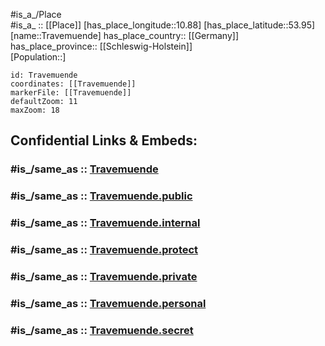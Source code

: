 ﻿---
confidential: public
isDeleted: false
location:
- 53.95
- 10.88
mapmarker: city
mapzoom:
- 7
- 12
SpocWebEntityId: 34950
tags:
- geo/City
type: City
---

#is_a_/Place  
#is_a_ :: [[Place]] 
[has_place_longitude::10.88] 
[has_place_latitude::53.95] 
[name::Travemuende] 
has_place_country:: [[Germany]]  
has_place_province:: [[Schleswig-Holstein]]  
[Population::] 



```leaflet
id: Travemuende
coordinates: [[Travemuende]] 
markerFile: [[Travemuende]] 
defaultZoom: 11 
maxZoom: 18
```


## Confidential Links & Embeds: 

### #is_/same_as :: [Travemuende](/_Standards/Earth/Continent/Europe/Europe~Central/Germany/Germany~West/Schleswig-Holstein/counties~SH/Lübeck/Travemuende.md) 

### #is_/same_as :: [Travemuende.public](/_public/Earth/Continent/Europe/Europe~Central/Germany/Germany~West/Schleswig-Holstein/counties~SH/Lübeck/Travemuende.public.md) 

### #is_/same_as :: [Travemuende.internal](/_internal/Earth/Continent/Europe/Europe~Central/Germany/Germany~West/Schleswig-Holstein/counties~SH/Lübeck/Travemuende.internal.md) 

### #is_/same_as :: [Travemuende.protect](/_protect/Earth/Continent/Europe/Europe~Central/Germany/Germany~West/Schleswig-Holstein/counties~SH/Lübeck/Travemuende.protect.md) 

### #is_/same_as :: [Travemuende.private](/_private/Earth/Continent/Europe/Europe~Central/Germany/Germany~West/Schleswig-Holstein/counties~SH/Lübeck/Travemuende.private.md) 

### #is_/same_as :: [Travemuende.personal](/_personal/Earth/Continent/Europe/Europe~Central/Germany/Germany~West/Schleswig-Holstein/counties~SH/Lübeck/Travemuende.personal.md) 

### #is_/same_as :: [Travemuende.secret](/_secret/Earth/Continent/Europe/Europe~Central/Germany/Germany~West/Schleswig-Holstein/counties~SH/Lübeck/Travemuende.secret.md)

